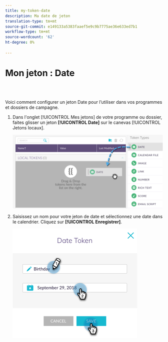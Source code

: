 ```yaml
---
title: my-token-date
description: Ma date de jeton
translation-type: tm+mt
source-git-commit: e149133a5383faaef5e9c9b7775ae36e633ed7b1
workflow-type: tm+mt
source-wordcount: '62'
ht-degree: 0%

---
```



# Mon jeton : Date

<br> 

Voici comment configurer un jeton Date pour l’utiliser dans vos programmes et dossiers de campagne.

1. Dans l&#39;onglet [!UICONTROL Mes jetons] de votre programme ou dossier, faites glisser un jeton **[!UICONTROL Date]** sur le canevas [!UICONTROL Jetons locaux].

   ![Image un](/help/sky/assets/my-tokens/my-token-date/my-token-date-1.jpg)

1. Saisissez un nom pour votre jeton de date et sélectionnez une date dans le calendrier. Cliquez sur **[!UICONTROL Enregistrer]**.

   ![Image 2](/help/sky/assets/my-tokens/my-token-date/my-token-date-2.jpg)